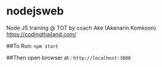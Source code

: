 # nodejsweb 
Node JS training @ TOT by coach Ake (Akenarin Komkoon)
https://codingthailand.com/


##To Run: 
```npm start```

##Then open browser at : 
```http://localhost:3000```
